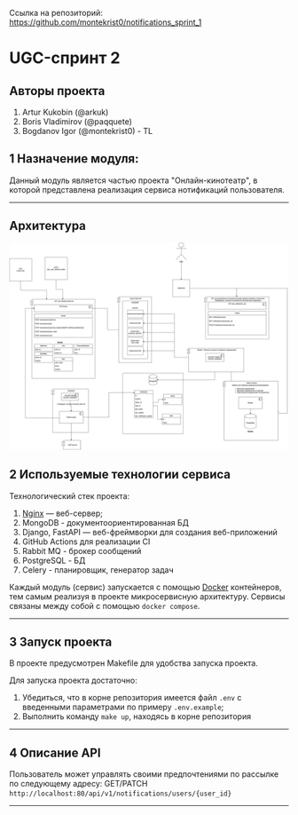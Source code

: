 Ссылка на репозиторий: https://github.com/montekrist0/notifications_sprint_1

# UGC-спринт 2

## Авторы проекта

1. Artur Kukobin (@arkuk)
2. Boris Vladimirov (@paqquete)
3. Bogdanov Igor (@montekrist0) - TL


## 1 Назначение модуля:

Данный модуль является частью проекта "Онлайн-кинотеатр", в которой представлена реализация сервиса нотификаций пользователя.

---

## Архитектура

![Архитектура сервиса](Arch_notification_service.drawio.png)

## 2 Используемые технологии сервиса

Технологический стек проекта:

1. [Nginx](https://www.nginx.com/) — веб-сервер;
2. MongoDB - документоориентированная БД
3. Django, FastAPI — веб-фреймворки для создания веб-приложений
4. GitHub Actions для реализации CI
5. Rabbit MQ - брокер сообщений
6. PostgreSQL - БД
7. Celery - планировщик, генератор задач 

Каждый модуль (сервис) запускается с помощью [Docker](https://www.docker.com/) контейнеров, тем самым реализуя в проекте
микросервисную архитектуру. Сервисы связаны между собой с помощью `docker compose`.

---

## 3 Запуск проекта

В проекте предусмотрен Makefile для удобства запуска проекта.

Для запуска проекта достаточно:
1. Убедиться, что в корне репозитория имеется файл `.env` с введенными параметрами по примеру `.env.example`;
2. Выполнить команду `make up`, находясь в корне репозитория

___
## 4 Описание API

Пользователь может управлять своими предпочтениями по рассылке по следующему адресу:
GET/PATCH `http://localhost:80/api/v1/notifications/users/{user_id}`

---

